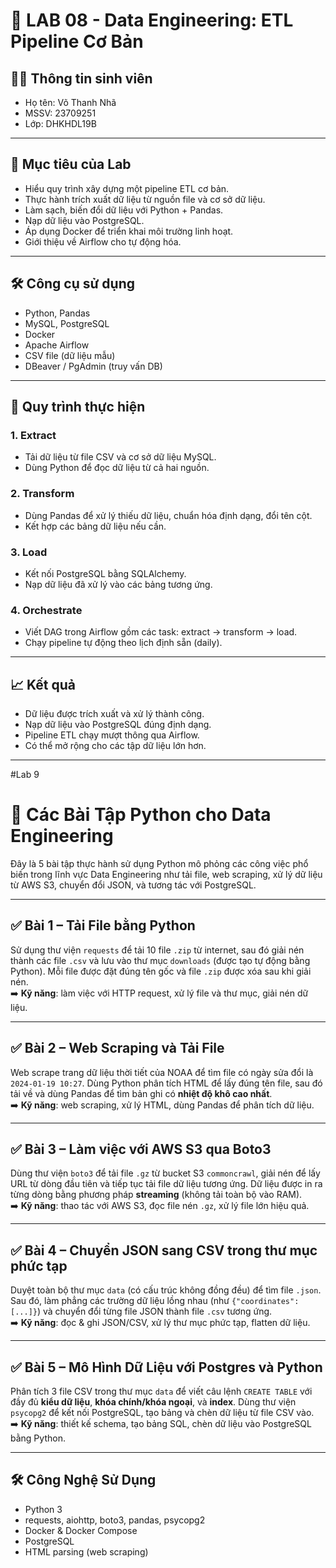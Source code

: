 # 🧪 LAB 08 - Data Engineering: ETL Pipeline Cơ Bản

## 👨‍💻 Thông tin sinh viên

- Họ tên: Võ Thanh Nhã  
- MSSV: 23709251
- Lớp: DHKHDL19B

---

## 🎯 Mục tiêu của Lab

- Hiểu quy trình xây dựng một pipeline ETL cơ bản.  
- Thực hành trích xuất dữ liệu từ nguồn file và cơ sở dữ liệu.  
- Làm sạch, biến đổi dữ liệu với Python + Pandas.  
- Nạp dữ liệu vào PostgreSQL.  
- Áp dụng Docker để triển khai môi trường linh hoạt.  
- Giới thiệu về Airflow cho tự động hóa.

---

## 🛠️ Công cụ sử dụng

- Python, Pandas  
- MySQL, PostgreSQL  
- Docker  
- Apache Airflow  
- CSV file (dữ liệu mẫu)  
- DBeaver / PgAdmin (truy vấn DB)

---

## 📌 Quy trình thực hiện

### 1. Extract
- Tải dữ liệu từ file CSV và cơ sở dữ liệu MySQL.
- Dùng Python để đọc dữ liệu từ cả hai nguồn.

### 2. Transform
- Dùng Pandas để xử lý thiếu dữ liệu, chuẩn hóa định dạng, đổi tên cột.
- Kết hợp các bảng dữ liệu nếu cần.

### 3. Load
- Kết nối PostgreSQL bằng SQLAlchemy.
- Nạp dữ liệu đã xử lý vào các bảng tương ứng.

### 4. Orchestrate
- Viết DAG trong Airflow gồm các task: extract → transform → load.
- Chạy pipeline tự động theo lịch định sẵn (daily).

---

## 📈 Kết quả

- Dữ liệu được trích xuất và xử lý thành công.
- Nạp dữ liệu vào PostgreSQL đúng định dạng.
- Pipeline ETL chạy mượt thông qua Airflow.
- Có thể mở rộng cho các tập dữ liệu lớn hơn.

---


#Lab 9
# 🧪 Các Bài Tập Python cho Data Engineering

Đây là 5 bài tập thực hành sử dụng Python mô phỏng các công việc phổ biến trong lĩnh vực Data Engineering như tải file, web scraping, xử lý dữ liệu từ AWS S3, chuyển đổi JSON, và tương tác với PostgreSQL.

---

## ✅ Bài 1 – Tải File bằng Python

Sử dụng thư viện `requests` để tải 10 file `.zip` từ internet, sau đó giải nén thành các file `.csv` và lưu vào thư mục `downloads` (được tạo tự động bằng Python). Mỗi file được đặt đúng tên gốc và file `.zip` được xóa sau khi giải nén.  
➡️ **Kỹ năng**: làm việc với HTTP request, xử lý file và thư mục, giải nén dữ liệu.

---

## ✅ Bài 2 – Web Scraping và Tải File

Web scrape trang dữ liệu thời tiết của NOAA để tìm file có ngày sửa đổi là `2024-01-19 10:27`. Dùng Python phân tích HTML để lấy đúng tên file, sau đó tải về và dùng Pandas để tìm bản ghi có **nhiệt độ khô cao nhất**.  
➡️ **Kỹ năng**: web scraping, xử lý HTML, dùng Pandas để phân tích dữ liệu.

---

## ✅ Bài 3 – Làm việc với AWS S3 qua Boto3

Dùng thư viện `boto3` để tải file `.gz` từ bucket S3 `commoncrawl`, giải nén để lấy URL từ dòng đầu tiên và tiếp tục tải file dữ liệu tương ứng. Dữ liệu được in ra từng dòng bằng phương pháp **streaming** (không tải toàn bộ vào RAM).  
➡️ **Kỹ năng**: thao tác với AWS S3, đọc file nén `.gz`, xử lý file lớn hiệu quả.

---

## ✅ Bài 4 – Chuyển JSON sang CSV trong thư mục phức tạp

Duyệt toàn bộ thư mục `data` (có cấu trúc không đồng đều) để tìm file `.json`. Sau đó, làm phẳng các trường dữ liệu lồng nhau (như `{"coordinates": [...]}`) và chuyển đổi từng file JSON thành file `.csv` tương ứng.  
➡️ **Kỹ năng**: đọc & ghi JSON/CSV, xử lý thư mục phức tạp, flatten dữ liệu.

---

## ✅ Bài 5 – Mô Hình Dữ Liệu với Postgres và Python

Phân tích 3 file CSV trong thư mục `data` để viết câu lệnh `CREATE TABLE` với đầy đủ **kiểu dữ liệu**, **khóa chính/khóa ngoại**, và **index**. Dùng thư viện `psycopg2` để kết nối PostgreSQL, tạo bảng và chèn dữ liệu từ file CSV vào.  
➡️ **Kỹ năng**: thiết kế schema, tạo bảng SQL, chèn dữ liệu vào PostgreSQL bằng Python.

---

## 🛠 Công Nghệ Sử Dụng

- Python 3
- requests, aiohttp, boto3, pandas, psycopg2
- Docker & Docker Compose
- PostgreSQL
- HTML parsing (web scraping)
